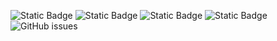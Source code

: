 ![Static Badge](https://img.shields.io/badge/blacklists-60-000000) ![Static Badge](https://img.shields.io/badge/blacklisted-3029468-cc0000) ![Static Badge](https://img.shields.io/badge/whitelisted-2243-00CC00) ![Static Badge](https://img.shields.io/badge/streaming_blacklist-28107-000000) ![GitHub issues](https://img.shields.io/github/issues/fabriziosalmi/blacklists)
